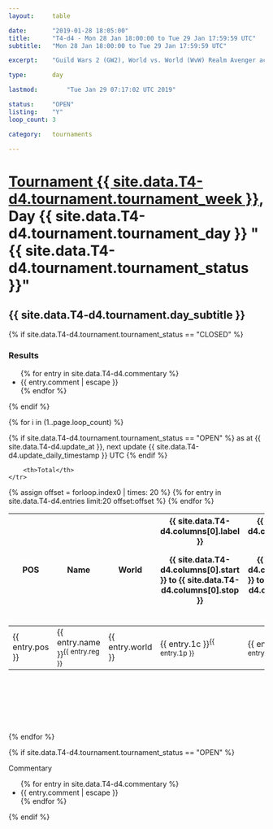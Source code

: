 ```yaml
---
layout: 	table

date: 		"2019-01-28 18:05:00"
title: 		"T4-d4 - Mon 28 Jan 18:00:00 to Tue 29 Jan 17:59:59 UTC"
subtitle: 	"Mon 28 Jan 18:00:00 to Tue 29 Jan 17:59:59 UTC"

excerpt:    "Guild Wars 2 (GW2), World vs. World (WvW) Realm Avenger achivement Tournament. \"Every Kill Counts\""

type:       day

lastmod: 		"Tue Jan 29 07:17:02 UTC 2019"

status:     "OPEN"
listing:    "Y"
loop_count: 3

category: 	tournaments

---
```

<div class="table_header">
    <h1><a href="{{ site.data.T4-d4.tournament.week_url }}">Tournament {{ site.data.T4-d4.tournament.tournament_week }}</a>, Day {{ site.data.T4-d4.tournament.tournament_day }} "{{ site.data.T4-d4.tournament.tournament_status }}"</h1>
    <h2>{{ site.data.T4-d4.tournament.day_subtitle }}</h2> 
</div>

{% if site.data.T4-d4.tournament.tournament_status == "CLOSED" %} 
<div class="commentary">
  <h3>Results</h3>
  <ul>
    {% for entry in site.data.T4-d4.commentary %}
    <li class="commentary_list">{{ entry.comment | escape }}</li>
    {% endfor %}
  </ul>
</div>
{% endif %}


{% for i in (1..page.loop_count) %}

{% if site.data.T4-d4.tournament.tournament_status == "OPEN" %} 
<span class="table_nextupdate">as at {{ site.data.T4-d4.update_at }}, next update {{ site.data.T4-d4.update_daily_timestamp }} UTC</span> 
{% endif %}

<table class="day_table">
  <colgroup>
    <col style="width:18px">
    <col style="width:55px">
    <col style="width:55px">
    <col style="width:12px">
    <col style="width:12px">
    <col style="width:12px">
    <col style="width:12px">
    <col style="width:12px">
    <col style="width:12px">
    <col style="width:12px">
    <col style="width:12px">
    <col style="width:12px">
    <col style="width:12px">
    <col style="width:12px">
    <col style="width:12px">
    <col style="width:12px">
    <col style="width:12px">
    <col style="width:12px">
    <col style="width:12px">
    <col style="width:12px">
    <col style="width:12px">
    <col style="width:12px">
    <col style="width:12px">
    <col style="width:12px">
    <col style="width:12px">
    <col style="width:12px">
    <col style="width:12px">
    <col style="width:18px">
  </colgroup>  
  <thead>
    <tr>
        <th>POS</th>
        <th class="AlignLeft">Name</th>
        <th class="AlignLeft">World</th>

<th><div class="label">{{ site.data.T4-d4.columns[0].label }}<p class="onhover">{{ site.data.T4-d4.columns[0].start }} to {{ site.data.T4-d4.columns[0].stop }}</p></div>​</th>
<th><div class="label">{{ site.data.T4-d4.columns[1].label }}<p class="onhover">{{ site.data.T4-d4.columns[1].start }} to {{ site.data.T4-d4.columns[1].stop }}</p></div>​</th>
<th><div class="label">{{ site.data.T4-d4.columns[2].label }}<p class="onhover">{{ site.data.T4-d4.columns[2].start }} to {{ site.data.T4-d4.columns[2].stop }}</p></div>​</th>
<th><div class="label">{{ site.data.T4-d4.columns[3].label }}<p class="onhover">{{ site.data.T4-d4.columns[3].start }} to {{ site.data.T4-d4.columns[3].stop }}</p></div>​</th>
<th><div class="label">{{ site.data.T4-d4.columns[4].label }}<p class="onhover">{{ site.data.T4-d4.columns[4].start }} to {{ site.data.T4-d4.columns[4].stop }}</p></div>​</th>
<th><div class="label">{{ site.data.T4-d4.columns[5].label }}<p class="onhover">{{ site.data.T4-d4.columns[5].start }} to {{ site.data.T4-d4.columns[5].stop }}</p></div>​</th>
<th><div class="label">{{ site.data.T4-d4.columns[6].label }}<p class="onhover">{{ site.data.T4-d4.columns[6].start }} to {{ site.data.T4-d4.columns[6].stop }}</p></div>​</th>
<th><div class="label">{{ site.data.T4-d4.columns[7].label }}<p class="onhover">{{ site.data.T4-d4.columns[7].start }} to {{ site.data.T4-d4.columns[7].stop }}</p></div>​</th>
<th><div class="label">{{ site.data.T4-d4.columns[8].label }}<p class="onhover">{{ site.data.T4-d4.columns[8].start }} to {{ site.data.T4-d4.columns[8].stop }}</p></div>​</th>
<th><div class="label">{{ site.data.T4-d4.columns[9].label }}<p class="onhover">{{ site.data.T4-d4.columns[9].start }} to {{ site.data.T4-d4.columns[9].stop }}</p></div>​</th>
<th><div class="label">{{ site.data.T4-d4.columns[10].label }}<p class="onhover">{{ site.data.T4-d4.columns[10].start }} to {{ site.data.T4-d4.columns[10].stop }}</p></div>​</th>

<th><div class="label">{{ site.data.T4-d4.columns[11].label }}<p class="onhover">{{ site.data.T4-d4.columns[11].start }} to {{ site.data.T4-d4.columns[11].stop }}</p></div>​</th>
<th><div class="label">{{ site.data.T4-d4.columns[12].label }}<p class="onhover">{{ site.data.T4-d4.columns[12].start }} to {{ site.data.T4-d4.columns[12].stop }}</p></div>​</th>
<th><div class="label">{{ site.data.T4-d4.columns[13].label }}<p class="onhover">{{ site.data.T4-d4.columns[13].start }} to {{ site.data.T4-d4.columns[13].stop }}</p></div>​</th>
<th><div class="label">{{ site.data.T4-d4.columns[14].label }}<p class="onhover">{{ site.data.T4-d4.columns[14].start }} to {{ site.data.T4-d4.columns[14].stop }}</p></div>​</th>
<th><div class="label">{{ site.data.T4-d4.columns[15].label }}<p class="onhover">{{ site.data.T4-d4.columns[15].start }} to {{ site.data.T4-d4.columns[15].stop }}</p></div>​</th>
<th><div class="label">{{ site.data.T4-d4.columns[16].label }}<p class="onhover">{{ site.data.T4-d4.columns[16].start }} to {{ site.data.T4-d4.columns[16].stop }}</p></div>​</th>
<th><div class="label">{{ site.data.T4-d4.columns[17].label }}<p class="onhover">{{ site.data.T4-d4.columns[17].start }} to {{ site.data.T4-d4.columns[17].stop }}</p></div>​</th>
<th><div class="label">{{ site.data.T4-d4.columns[18].label }}<p class="onhover">{{ site.data.T4-d4.columns[18].start }} to {{ site.data.T4-d4.columns[18].stop }}</p></div>​</th>
<th><div class="label">{{ site.data.T4-d4.columns[19].label }}<p class="onhover">{{ site.data.T4-d4.columns[19].start }} to {{ site.data.T4-d4.columns[19].stop }}</p></div>​</th>
<th><div class="label">{{ site.data.T4-d4.columns[20].label }}<p class="onhover">{{ site.data.T4-d4.columns[20].start }} to {{ site.data.T4-d4.columns[20].stop }}</p></div>​</th>

<th><div class="label">{{ site.data.T4-d4.columns[21].label }}<p class="onhover">{{ site.data.T4-d4.columns[21].start }} to {{ site.data.T4-d4.columns[21].stop }}</p></div>​</th>
<th><div class="label">{{ site.data.T4-d4.columns[22].label }}<p class="onhover">{{ site.data.T4-d4.columns[22].start }} to {{ site.data.T4-d4.columns[22].stop }}</p></div>​</th>
<th><div class="label">{{ site.data.T4-d4.columns[23].label }}<p class="onhover">{{ site.data.T4-d4.columns[23].start }} to {{ site.data.T4-d4.columns[23].stop }}</p></div>​</th>

        <th>Total</th>
    </tr>
  </thead>
  {% assign offset = forloop.index0 | times: 20 %}
<tbody>
{% for entry in site.data.T4-d4.entries limit:20 offset:offset %}
  <tr>
    <td class="pl{{ entry.pos }}">{{ entry.pos }}</td>
    <td class="AlignLeft">{{ entry.name }}<sup>{{ entry.reg }}</sup></td>
    <td class="AlignLeft">{{ entry.world }}</td>
    <td class="pl{{ entry.1p }}">{{ entry.1c }}<sup>{{ entry.1p }}</sup></td>
    <td class="pl{{ entry.2p }}">{{ entry.2c }}<sup>{{ entry.2p }}</sup></td>
    <td class="pl{{ entry.3p }}">{{ entry.3c }}<sup>{{ entry.3p }}</sup></td>
    <td class="pl{{ entry.4p }}">{{ entry.4c }}<sup>{{ entry.4p }}</sup></td>
    <td class="pl{{ entry.5p }}">{{ entry.5c }}<sup>{{ entry.5p }}</sup></td>
    <td class="pl{{ entry.6p }}">{{ entry.6c }}<sup>{{ entry.6p }}</sup></td>
    <td class="pl{{ entry.7p }}">{{ entry.7c }}<sup>{{ entry.7p }}</sup></td>
    <td class="pl{{ entry.8p }}">{{ entry.8c }}<sup>{{ entry.8p }}</sup></td>
    <td class="pl{{ entry.9p }}">{{ entry.9c }}<sup>{{ entry.9p }}</sup></td>
    <td class="pl{{ entry.10p }}">{{ entry.10c }}<sup>{{ entry.10p }}</sup></td>
    <td class="pl{{ entry.11p }}">{{ entry.11c }}<sup>{{ entry.11p }}</sup></td>
    <td class="pl{{ entry.12p }}">{{ entry.12c }}<sup>{{ entry.12p }}</sup></td>
    <td class="pl{{ entry.13p }}">{{ entry.13c }}<sup>{{ entry.13p }}</sup></td>
    <td class="pl{{ entry.14p }}">{{ entry.14c }}<sup>{{ entry.14p }}</sup></td>
    <td class="pl{{ entry.15p }}">{{ entry.15c }}<sup>{{ entry.15p }}</sup></td>
    <td class="pl{{ entry.16p }}">{{ entry.16c }}<sup>{{ entry.16p }}</sup></td>
    <td class="pl{{ entry.17p }}">{{ entry.17c }}<sup>{{ entry.17p }}</sup></td>
    <td class="pl{{ entry.18p }}">{{ entry.18c }}<sup>{{ entry.18p }}</sup></td>
    <td class="pl{{ entry.19p }}">{{ entry.19c }}<sup>{{ entry.19p }}</sup></td>
    <td class="pl{{ entry.20p }}">{{ entry.20c }}<sup>{{ entry.20p }}</sup></td>
    <td class="pl{{ entry.21p }}">{{ entry.21c }}<sup>{{ entry.21p }}</sup></td>
    <td class="pl{{ entry.22p }}">{{ entry.22c }}<sup>{{ entry.22p }}</sup></td>
    <td class="pl{{ entry.23p }}">{{ entry.23c }}<sup>{{ entry.23p }}</sup></td>
    <td class="pl{{ entry.24p }}">{{ entry.24c }}<sup>{{ entry.24p }}</sup></td>
    <td>{{ entry.total }}</td>
  </tr>
{% endfor %}  
</tbody>
</table>
<div class="leaderboard">
  <script async src="//pagead2.googlesyndication.com/pagead/js/adsbygoogle.js"></script>
  <!-- 728x90 -->
  <ins class="adsbygoogle"
       style="display:inline-block;width:728px;height:90px"
       data-ad-client="ca-pub-3274917281288240"
       data-ad-slot="3870538733"></ins>
  <script>
  (adsbygoogle = window.adsbygoogle || []).push({});
  </script>    
</div>
<br />
{% endfor %}

{% if site.data.T4-d4.tournament.tournament_status == "OPEN" %} 
<div class="commentary">
  <span class="commentary_title">Commentary</span>
  <ul>
    {% for entry in site.data.T4-d4.commentary %}
    <li class="commentary_list">{{ entry.comment | escape }}</li>
    {% endfor %}
  </ul>
</div>
{% endif %}


